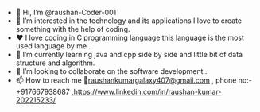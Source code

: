 - 👋 Hi, I’m @raushan-Coder-001
- 👀 I’m interested in the technology and its applications I love to create something with the help of coding.
- ❤️ I love coding in C programming language this language  is the  most used language by me .
- 🌱 I’m currently learning java and cpp side by side and little bit of data structure and algorithm.
- 💞️ I’m looking to collaborate on the software development .
- 📫 How to reach me 📧raushankumargalaxy407@gmail.com , phone no:- +917667938687 ,https://www.linkedin.com/in/raushan-kumar-202215233/

<!---
raushan-Coder-001/raushan-Coder-001 is a ✨ special ✨ repository because its `README.md` (this file) appears on your GitHub profile.
You can click the Preview link to take a look at your changes.
--->
